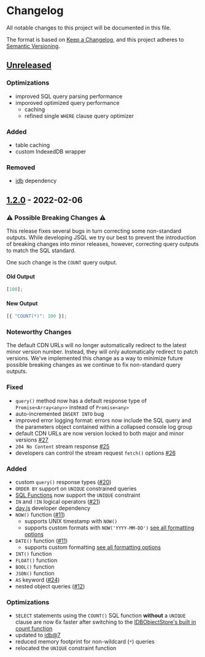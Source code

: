 # Changelog

All notable changes to this project will be documented in this file.

The format is based on [Keep a Changelog](https://keepachangelog.com/en/1.0.0/),
and this project adheres to [Semantic Versioning](https://semver.org/spec/v2.0.0.html).

## [Unreleased]

### Optimizations

- improved SQL query parsing performance
- imporoved optimized query performance
    - caching
    - refined single `WHERE` clause query optimizer

### Added

- table caching
- custom IndexedDB wrapper

### Removed

- [idb](https://www.npmjs.com/package/idb) dependency

## [1.2.0] - 2022-02-06

### ⚠ Possible Breaking Changes ⚠

This release fixes several bugs in turn correcting some non-standard outputs. While developing JSQL we try our best to prevent the introduction of breaking changes into minor releases, however, correcting query outputs to match the SQL standard.

One such change is the `COUNT` query output.

#### Old Output

```javascript
[100];
```

#### New Output

```javascript
[{ "COUNT(*)": 100 }];
```

### Noteworthy Changes

The default CDN URLs will no longer automatically redirect to the latest minor version number. Instead, they will only automatically redirect to patch versions. We've implemented this change as a way to minimize future possible breaking changes as we continue to fix non-standard query outputs.

### Fixed

-   `query()` method now has a default response type of `Promise<Array<any>>` instead of `Promise<any>`
-   auto-incremented `INSERT INTO` bug
-   improved error logging format: errors now include the SQL query and the parameters object contained within a collapsed console log group
-   default CDN URLs are now version locked to both major and minor versions [#27](https://github.com/codewithkyle/jsql/issues/27)
-   `204 No Content` stream response [#25](https://github.com/codewithkyle/jsql/issues/25)
-   developers can control the stream request `fetch()` options [#26](https://github.com/codewithkyle/jsql/issues/26)

### Added

-   custom `query()` response types ([#20](https://github.com/codewithkyle/jsql/issues/20))
-   `ORDER BY` support on `UNIQUE` constrained queries
-   [SQL Functions](https://jsql.codewithkyle.com/clauses-and-operators/sql-functions) now support the `UNIQUE` constraint
-   `IN` and `!IN` logical operators ([#21](https://github.com/codewithkyle/jsql/issues/21))
-   [day.js](https://day.js.org/en/) developer dependency
-   `NOW()` function ([#11](https://github.com/codewithkyle/jsql/issues/11))
    -   supports UNIX timestamp with `NOW()`
    -   supports custom formats with `NOW('YYYY-MM-DD')` [see all formatting options](https://jsql.codewithkyle.com/clauses-and-operators/sql-functions#now)
-   `DATE()` function ([#11](https://github.com/codewithkyle/jsql/issues/11))
    -   supports custom formatting [see all formatting options](https://jsql.codewithkyle.com/clauses-and-operators/sql-functions#date)
-   `INT()` function
-   `FLOAT()` function
-   `BOOL()` function
-   `JSON()` function
-   `AS` keyword ([#24](https://github.com/codewithkyle/jsql/issues/24))
-   nested object queries ([#12](https://github.com/codewithkyle/jsql/issues/12))

### Optimizations

-   `SELECT` statements using the `COUNT()` SQL function **without** a `UNIQUE` clause are now 6x faster after switching to the [IDBObjectStore's built in count function](https://developer.mozilla.org/en-US/docs/Web/API/IDBObjectStore/count)
-   updated to [idb@7](https://github.com/jakearchibald/idb/releases/tag/v7.0.0)
-   reduced memory footprint for non-wildcard (`*`) queries
-   relocated the `UNIQUE` constraint function

[unreleased]: https://github.com/codewithkyle/jsql/compare/v1.2.0...HEAD
[1.2.0]: https://github.com/codewithkyle/jsql/compare/v1.1.2...v1.2.0
[1.1.2]: https://github.com/codewithkyle/jsql/compare/v1.1.1...v1.1.2
[1.1.1]: https://github.com/codewithkyle/jsql/compare/v1.1.0...v1.1.1
[1.1.0]: https://github.com/codewithkyle/jsql/compare/v1.0.2...v1.1.0
[1.0.2]: https://github.com/codewithkyle/jsql/releases/tag/v1.0.2
